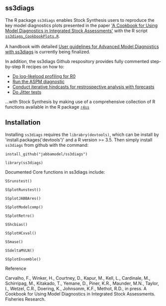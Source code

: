 ## ss3diags


The R package `ss3diags` enables Stock Synthesis users to reproduce the key model diagnostics plots presented in the paper ['A Cookbook for Using Model Diagnostics in Integrated Stock Assessments'](https://doi.org/10.1016/j.fishres.2021.105959) with the R script [`ss3diags_CookbookPlots.R`](https://github.com/jabbamodel/ss3diags/blob/master/Cookbook/ss3diags_CookbookPlots.R). 
<br><br>
A handbook with detailed [User guidelines for Advanced Model Diagnostics with ss3diags](https://github.com/jabbamodel/ss3diags/blob/master/Vignette/ss3diags_handbook.pdf) is currently being finalized. 


In addition, the ss3diags Github respository provides fully commented step-by-step R recipes on how to:  

- [Do log-likelood  profiling for R0](https://github.com/jabbamodel/ss3diags/blob/master/Cookbook/Likelihood_profile_R0_example.R)
- [Run the ASPM diagnostic](https://github.com/jabbamodel/ss3diags/blob/master/Cookbook/Setup_ASPM_example.R)
- [Conduct iterative hindcasts for restrospective analysis with forecasts](https://github.com/jabbamodel/ss3diags/blob/master/Cookbook/Run_Retrospective_example.R)
- [Do Jitter tests](https://github.com/jabbamodel/ss3diags/blob/master/Cookbook/Jitter_test_example.R)

...with Stock Synthesis by making use of a comprehensive collection of R functions available in the R package [`r4ss`](https://github.com/r4ss/r4ss)

## Installation 

Installing `ss3diags` requires the `librabry(devtools)`, which can be install by 'install.packages('devtools')' and a R version >= 3.5. Then simply install `ss3diags` from github with the command:

`install_github("jabbamodel/ss3diags")`

`library(ss3diags)`

Documented Core functions in ss3diags include:

`SSrunstest()`

`SSplotRunstest()`

`SSplotJABBAres()`

`SSplotModelcomp()`

`SSplotRetro()`

`SShcbias()`

`SSplotHCxval()`

`SSmase()`

`SSdeltaMVLN()`

`SSplotEnsemble()`

Reference

Carvalho, F., Winker, H., Courtney, D., Kapur, M., Kell, L., Cardinale, M., Schirripag, M., Kitakado, T., Yemane, D., Piner, K.R., Maunder, M.N., Taylor, I., Wetzel, C.R., Doering, K., Johnsonm, K.F., Methot, R.D., in press. A Cookbook for Using Model Diagnostics in Integrated Stock Assessments. Fisheries Research.


